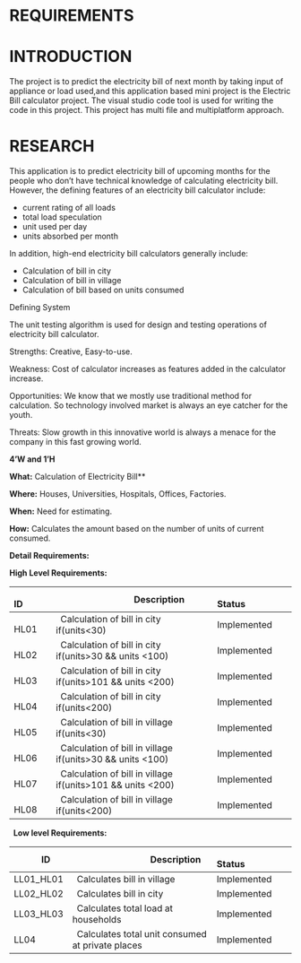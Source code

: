 
# REQUIREMENTS

# INTRODUCTION 
The project is to predict the electricity bill of next month by taking input of appliance or load used,and this application based mini project is the Electric Bill calculator project. The visual studio code tool is used for writing the code in this project. This project has multi file and multiplatform approach.

# RESEARCH

 This application is to predict electricity bill of upcoming months for the people who don’t have technical knowledge of calculating electricity bill. However, the defining features of an electricity bill calculator include:

- current rating of all loads
- total load speculation
- unit used per day
- units absorbed per month

In addition, high-end electricity bill calculators generally include:

- Calculation of bill in city
- Calculation of bill in village
- Calculation of bill based on units consumed


Defining System 

The unit testing algorithm is used for design and testing operations of electricity bill calculator. 

Strengths: Creative, Easy-to-use.

Weakness: Cost of calculator increases as features added in the calculator increase.

Opportunities: We know that we mostly use traditional method for calculation. So technology involved market is always an eye catcher for the youth.

Threats: Slow growth in this innovative world is always a menace for the company in this fast growing world.

**4’W and 1’H**

**What:**  Calculation of Electricity Bill**     

**Where:** Houses, Universities, Hospitals, Offices, Factories.

**When:** Need for estimating.

**How:** Calculates the amount based on the number of units of current consumed.

**Detail Requirements:**

**High Level Requirements:**

|`      `**ID**|`                 `**Description**|`            `**Status**|
| :- | :- | :- |
|`    `HL01|` `Calculation of bill in city if(units<30) | Implemented |
|`    `HL02|` `Calculation of bill in city if(units>30 && units <100)| Implemented |
|`    `HL03|` `Calculation of bill in city if(units>101 && units <200) | Implemented |
|`    `HL04|` `Calculation of bill in city if(units<200)| Implemented |
|`    `HL05|` `Calculation of bill in village if(units<30) | Implemented |
|`    `HL06|` `Calculation of bill in village if(units>30 && units <100)| Implemented |
|`    `HL07|` `Calculation of bill in village if(units>101 && units <200) | Implemented |
|`    `HL08|` `Calculation of bill in village if(units<200)| Implemented |

` `**Low level Requirements:**

|`      `**ID**|`                 `**Description**|`            `**Status**|
| :- | :- | :- |
|LL01\_HL01|` `Calculates bill in village| Implemented |
|LL02\_HL02|` `Calculates bill in city|Implemented |
|LL03\_HL03|` `Calculates total load at households |Implemented |
|LL04|` `Calculates total unit consumed at private places| Implemented |



